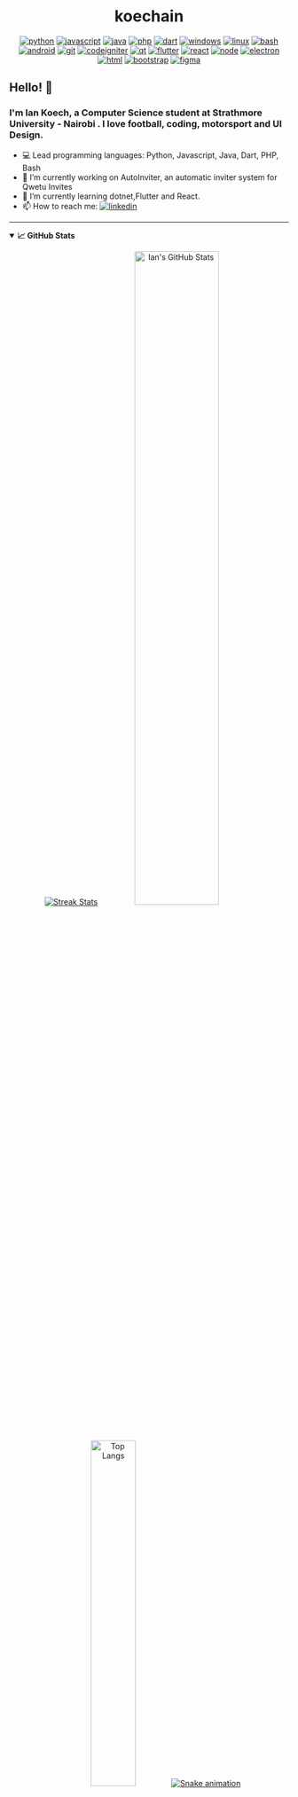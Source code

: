 <div align="center">
  <h1 align="center">koechain</h1>

[![python][python-shield]][python-url]
[![javascript][javascript-shield]][javascript-url]
[![java][java-shield]][java-url]
[![php][php-shield]][php-url]
[![dart][dart-shield]][dart-url]
[![windows][windows-shield]][windows-url]
[![linux][linux-shield]][linux-url]
[![bash][bash-shield]][bash-url]
[![android][android-shield]][android-url]
[![git][git-shield]][git-url]
[![codeigniter][codeigniter-shield]][codeigniter-url]
[![qt][qt-shield]][qt-url]
[![flutter][flutter-shield]][flutter-url]
[![react][react-shield]][react-url]
[![node][node-shield]][node-url]
[![electron][electron-shield]][electron-url]
[![html][html-shield]][html-url]
[![bootstrap][bootstrap-shield]][bootstrap-url]
[![figma][figma-shield]][figma-url]



</div>

## Hello! 👋 
### I'm Ian Koech, a Computer Science student at Strathmore University - Nairobi . I love football, coding, motorsport and UI Design.
- 💻 Lead programming languages: Python, Javascript, Java, Dart, PHP, Bash
- 🔭 I’m currently working on AutoInviter, an automatic inviter system for Qwetu Invites
- 🌱 I’m currently learning dotnet,Flutter and React.
- 📫 How to reach me: [![linkedin][linkedin-shield]][linkedin-url]

-------

<details open="">
  <summary><b>📈 GitHub Stats</b></summary>
  <p align="center">
    <a href="https://github.com/koechain/koechian"><img alt="Streak Stats" src="http://github-readme-streak-stats.herokuapp.com?user=koechian&theme=vue&date_format=M%20j%5B%2C%20Y%5D"/></a>
    <a href="https://github.com/kocehian/koechian"><img alt="Ian's GitHub Stats" src="https://github-readme-stats.vercel.app/api?username=koechian&show_icons=true" width=55%/></a>
    <a href="https://github.com/koechian/koechian"><img alt="Top Langs" src="https://github-readme-stats.vercel.app/api/top-langs/?username=koechian&layout=compact&langs_count=8" width=40%/></a>
    <a href="https://github.com/kochian/kochian"><img alt="Snake animation" src="https://github.com/kochian/kochian/blob/output/github-contribution-grid-snake.svg"/></a>
  </p>
</details>

<details>
  <summary><b>📊 My Programming Stats</b></summary>
  
  <!--waka-box start-->
![Code Time](http://img.shields.io/badge/Code%20Time-345%20hrs%2051%20mins-blue)

**I'm a Night 🦉** 

```text
🌞 Morning    95 commits     ██░░░░░░░░░░░░░░░░░░░░░░░   7.72% 
🌆 Daytime    392 commits    ████████░░░░░░░░░░░░░░░░░   31.87% 
🌃 Evening    332 commits    ██████░░░░░░░░░░░░░░░░░░░   26.99% 
🌙 Night      411 commits    ████████░░░░░░░░░░░░░░░░░   33.41%

```


📊 **This Week I Spent My Time On** 

```text
💬 Programming Languages: 
C                        14 hrs 50 mins      ██████████████████░░░░░░░   74.24% 
Text                     3 hrs 13 mins       ████░░░░░░░░░░░░░░░░░░░░░   16.12% 
Go                       1 hr 51 mins        ██░░░░░░░░░░░░░░░░░░░░░░░   9.31% 
C++                      3 mins              ░░░░░░░░░░░░░░░░░░░░░░░░░   0.33% 
Markdown                 0 secs              ░░░░░░░░░░░░░░░░░░░░░░░░░   0.0%

```


 Last Updated on 12/04/2022 08:09:26 UTC
<!--waka-box end-->
  
</details>

<details>
  <summary><b>🧐 More about me</b></summary>
  
  ### 🔎 Interests
  - 🧑‍💻 Developing dotnet applications 
  - ⚙️ Discovering how things work
  - 🕹️ Frontend Development (I love bautiful and functional User Interfaces)
  - ⚽ All things cars and engineering, football & PC Gamining.

  ### 👀 Hobbies
  - 🎮 Videogames, mostly multiplayer FPS, RPG's and FIFA. 
  - ⚽ I love playing football. I also played football for many years but didn't like it too much
  - 🏋🏻‍♂️ I like working out and 🏃🏻 running.


<!-- OS -->
[linux-shield]: https://img.shields.io/badge/Linux-FCC624?style=flat-square&logo=linux&logoColor=black
[linux-url]: https://www.linux.org/
[debian-shield]: https://img.shields.io/badge/Debian-A81D33?style=flat-square&logo=debian&logoColor=white
[debian-url]: https://www.debian.org/
[android-shield]: https://img.shields.io/badge/Android-3DDC84?style=flat-square&logo=android&logoColor=white
[android-url]: https://www.android.com/
[windows-shield]: https://img.shields.io/badge/Windows-0078D6?style=flat-square&logo=windows&logoColor=white
[windows-url]: https://www.youtube.com/watch?v=zjedLeVGcfE&t=11s
<!-- programming languages -->
[java-shield]: https://img.shields.io/badge/Java-ED8B00?style=flat-square&logo=java&logoColor=white
[java-url]: https://www.java.com
[bash-shield]: https://img.shields.io/badge/Bash_Script-353535?style=flat-square&logo=gnu-bash&logoColor=white
[bash-url]: https://www.gnu.org/software/bash/
[javascript-shield]: https://img.shields.io/badge/JavaScript-FFDD00?style=flat-square&logo=javascript&logoColor=black
[javascript-url]: https://www.javascript.com/
[python-shield]: https://img.shields.io/badge/Python-3670A0?style=flat-square&logo=python&logoColor=ffdd54
[python-url]: https://www.python.org/
[dart-shield]: https://img.shields.io/badge/Dart-3670A0?style=flat-square&logo=dart
[dart-url]: https://dart.dev/
[react-shield]: https://img.shields.io/badge/React-3670A0?style=flat-square&logo=react
[react-url]: https://reactjs.org/
[electron-shield]: https://img.shields.io/badge/Electron-2c2d3a?style=flat-square&logo=electron&logoColor=bae7f6
[electron-url]: https://electronjs.org/
[git-shield]: https://img.shields.io/badge/Git-d35637?style=flat-square&logo=git&logoColor=white
[git-url]: https://git-scm.com/
[figma-shield]: https://img.shields.io/badge/Figma-black?style=flat-square&logo=figma&logoColor=white
[figma-url]: https://figma.com
[node-shield]: https://img.shields.io/badge/Node-82aa66?style=flat-square&logo=nodedotjs&logoColor=white
[node-url]: https://nodejs.org
[php-shield]: https://img.shields.io/badge/Php-8d8fbc?style=flat-square&logo=php&logoColor=white
[php-url]: https://www.php.net/
[qt-shield]: https://img.shields.io/badge/Qt-7dcf5c?style=flat-square&logo=qt&logoColor=white
[qt-url]: https://www.qt.io/
[ada-shield]:
[ada-url]: 
<!-- markdown languages -->
[html-shield]: https://img.shields.io/badge/HTML5-E34F26?style=flat-square&logo=html5&logoColor=white
[html-url]: https://www.html.it/
[bootstrap-shield]: https://img.shields.io/badge/bootstrap-7952B3.svg?style=flat-square&logo=bootstrap&logoColor=white
[bootstrap-url]: https://getbootstrap.com/
[css-shield]: https://img.shields.io/badge/CSS3-1572B6?style=flat-square&logo=css3&logoColor=white
[css-url]: https://www.w3schools.com/css/
[md-shield]: https://img.shields.io/badge/Markdown-575757.svg?style=flat-square&logo=markdown&logoColor=white
[md-url]: https://www.markdownguide.org/
<!-- Engine & IDE -->
[unity-shield]: https://img.shields.io/badge/Unity-000000?style=flat-square&logo=unity&logoColor=white
[unity-url]: https://unity.com/
[eclipse-shield]: https://img.shields.io/badge/-Eclipse-333333?style=flat-square&logo=eclipse-ide&logoColor=white
[eclipse-url]: https://www.eclipse.org/
[vs-shield]: https://img.shields.io/badge/Visual_Studio-5C2D91?style=flat-square&logo=visual%20studio&logoColor=white
[vs-url]: https://visualstudio.microsoft.com/
[sublime-shield]: https://img.shields.io/badge/Sublime_Text-%23575757.svg?&style=flat-square&logo=sublime-text&logoColor=important
[sublime-url]: https://www.sublimetext.com/
<!-- Frameworks & Libraries -->
[flutter-shield]: https://img.shields.io/badge/Flutter-%2302569B.svg?style=flat-square&logo=Flutter&logoColor=white
[flutter-url]: https://flutter.dev/
[codeigniter-shield]: https://img.shields.io/badge/codeigniter-BE5029.svg?style=flat-square&logo=codeigniter&logoColor=white
[codeigniter-url]: https://codeigniter.com/
<!-- Social Networks -->
[linkedin-shield]: https://img.shields.io/badge/LinkedIn-0077B5?style=flat-square&logo=linkedin&logoColor=white
[linkedin-url]: https://www.linkedin.com/in/ian-koech-8823b822b


